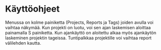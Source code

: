 # Käyttöohjeet

Menussa on kolme painiketta (Projects, Reports ja Tags) joiden avulla voi vaihtaa näkymää. Kun projekti on luotu, voi sen ajan laskemisen aloittaa painamalla S painiketta. Kun ajankäyttö on aloitettu alkaa myös ajankäytön laskeminen projektin tageissa. Tuntipalkkaa projektille voi vaihtaa report välilehden kautta.
